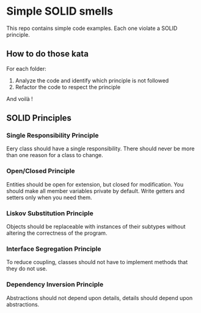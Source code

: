 # Simple SOLID smells
This repo contains simple code examples. Each one violate a SOLID principle.

## How to do those kata
For each folder:
1. Analyze the code and identify which principle is not followed
2. Refactor the code to respect the principle

And voilà !

## SOLID Principles
### Single Responsibility Principle
Eery class should have a single responsibility. There should never be more than one reason for a class to change.

### Open/Closed Principle
Entities should be open for extension, but closed for modification.
You should make all member variables private by default. Write getters and setters only when you need them.

### Liskov Substitution Principle
Objects should be replaceable with instances of their subtypes without altering the correctness of the program.

### Interface Segregation Principle
To reduce coupling, classes should not have to implement methods that they do not use.

### Dependency Inversion Principle
Abstractions should not depend upon details, details should depend upon abstractions.
